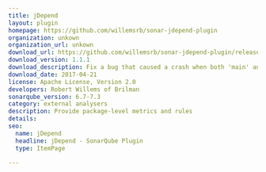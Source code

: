 ```yaml
---
title: jDepend
layout: plugin
homepage: https://github.com/willemsrb/sonar-jdepend-plugin
organization: unkown
organization_url: unkown
download_url: https://github.com/willemsrb/sonar-jdepend-plugin/releases/download/sonar-jdepend-plugin-1.1.1/sonar-jdepend-plugin-1.1.1.jar
download_version: 1.1.1
download_description: Fix a bug that caused a crash when both 'main' and 'test' packages had a package-info.java
download_date: 2017-04-21
license: Apache License, Version 2.0
developers: Robert Willems of Brilman
sonarqube_version: 6.7-7.3
category: external analysers
description: Provide package-level metrics and rules
details: 
seo: 
  name: jDepend
  headline: jDepend - SonarQube Plugin
  type: ItemPage

---
```

